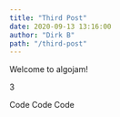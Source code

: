 ```yaml
---
title: "Third Post"
date: 2020-09-13 13:16:00
author: "Dirk B"
path: "/third-post"
---
```


Welcome to algojam!

3

Code
Code
Code

